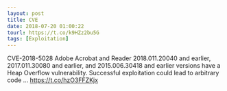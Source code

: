 ```yaml
---
layout: post
title: CVE
date: 2018-07-20 01:00:22
tourl: https://t.co/k9HZz2bu5G
tags: [Exploitation]
---
```

CVE-2018-5028 Adobe Acrobat and Reader 2018.011.20040 and earlier, 2017.011.30080 and earlier, and 2015.006.30418 and earlier versions have a Heap Overflow vulnerability. Successful exploitation could lead to arbitrary code ... https://t.co/hzO3FFZKjx